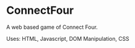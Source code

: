 # ConnectFour

<p>A web based game of Connect Four.</p>
<p>Uses: HTML, Javascript, DOM Manipulation, CSS</p>
